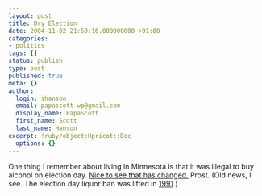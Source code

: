 ```yaml
---
layout: post
title: Dry Election
date: 2004-11-02 21:59:16.000000000 +01:00
categories:
- politics
tags: []
status: publish
type: post
published: true
meta: {}
author:
  login: shanson
  email: papascott-wp@gmail.com
  display_name: PapaScott
  first_name: Scott
  last_name: Hanson
excerpt: !ruby/object:Hpricot::Doc
  options: {}
---
```

<p>One thing I remember about living in Minnesota is that it was illegal to buy alcohol on election day. <a title="Minnesota DPS: Alcohol Enforcement: Frequently Asked Questions" href="http://www.dps.state.mn.us/alcgamb/alcenf/alcfaq.html#when_open">Nice to see that has changed.</a> Prost. (Old news, I see. The election day liquor ban was lifted in <a title="Sacred Sundays open for business" href="http://www.in-forum.com/specials/century/jan3/week36.html">1991</a>.)</p>
